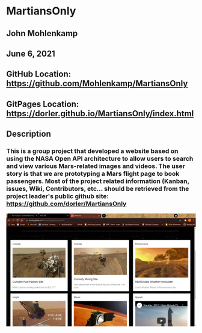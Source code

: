 # MartiansOnly

## John Mohlenkamp
## June 6, 2021


## GitHub Location: https://github.com/Mohlenkamp/MartiansOnly

## GitPages Location: https://dorler.github.io/MartiansOnly/index.html


## Description
### This is a group project that developed a website based on using the NASA Open API architecture to allow users to search and view various Mars-related images and videos. The user story is that we are prototyping a Mars flight page to book passengers. Most of the project related information (Kanban, issues, Wiki, Contributors, etc... should be retrieved from the project leader's public github site: https://github.com/dorler/MartiansOnly

![Screenshot](Screenshot_MarsProject.jpg)
